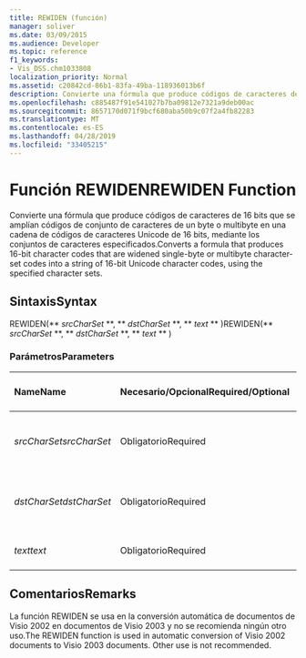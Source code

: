 ```yaml
---
title: REWIDEN (función)
manager: soliver
ms.date: 03/09/2015
ms.audience: Developer
ms.topic: reference
f1_keywords:
- Vis_DSS.chm1033808
localization_priority: Normal
ms.assetid: c20842cd-86b1-83fa-49ba-118936013b6f
description: Convierte una fórmula que produce códigos de caracteres de 16 bits que se amplían códigos de conjunto de caracteres de un byte o multibyte en una cadena de códigos de caracteres Unicode de 16 bits, mediante los conjuntos de caracteres especificados.
ms.openlocfilehash: c885487f91e541027b7ba09812e7321a9deb00ac
ms.sourcegitcommit: 8657170d071f9bcf680aba50b9c07f2a4fb82283
ms.translationtype: MT
ms.contentlocale: es-ES
ms.lasthandoff: 04/28/2019
ms.locfileid: "33405215"
---
```

# <a name="rewiden-function"></a><span data-ttu-id="8421b-103">Función REWIDEN</span><span class="sxs-lookup"><span data-stu-id="8421b-103">REWIDEN Function</span></span>

<span data-ttu-id="8421b-104">Convierte una fórmula que produce códigos de caracteres de 16 bits que se amplían códigos de conjunto de caracteres de un byte o multibyte en una cadena de códigos de caracteres Unicode de 16 bits, mediante los conjuntos de caracteres especificados.</span><span class="sxs-lookup"><span data-stu-id="8421b-104">Converts a formula that produces 16-bit character codes that are widened single-byte or multibyte character-set codes into a string of 16-bit Unicode character codes, using the specified character sets.</span></span> 
  
## <a name="syntax"></a><span data-ttu-id="8421b-105">Sintaxis</span><span class="sxs-lookup"><span data-stu-id="8421b-105">Syntax</span></span>

<span data-ttu-id="8421b-106">REWIDEN(\*\* *srcCharSet* \*\*, \*\* *dstCharSet* \*\*, \*\* *text* \*\* )</span><span class="sxs-lookup"><span data-stu-id="8421b-106">REWIDEN(\*\* *srcCharSet* \*\*, \*\* *dstCharSet* \*\*, \*\* *text* \*\* )</span></span> 
  
### <a name="parameters"></a><span data-ttu-id="8421b-107">Parámetros</span><span class="sxs-lookup"><span data-stu-id="8421b-107">Parameters</span></span>

|<span data-ttu-id="8421b-108">**Name**</span><span class="sxs-lookup"><span data-stu-id="8421b-108">**Name**</span></span>|<span data-ttu-id="8421b-109">**Necesario/Opcional**</span><span class="sxs-lookup"><span data-stu-id="8421b-109">**Required/Optional**</span></span>|<span data-ttu-id="8421b-110">**Tipo de datos**</span><span class="sxs-lookup"><span data-stu-id="8421b-110">**Data Type**</span></span>|<span data-ttu-id="8421b-111">**Descripción**</span><span class="sxs-lookup"><span data-stu-id="8421b-111">**Description**</span></span>|
|:-----|:-----|:-----|:-----|
| <span data-ttu-id="8421b-112">_srcCharSet_</span><span class="sxs-lookup"><span data-stu-id="8421b-112">_srcCharSet_</span></span> <br/> |<span data-ttu-id="8421b-113">Obligatorio</span><span class="sxs-lookup"><span data-stu-id="8421b-113">Required</span></span>  <br/> |<span data-ttu-id="8421b-114">**String**</span><span class="sxs-lookup"><span data-stu-id="8421b-114">**String**</span></span> <br/> |<span data-ttu-id="8421b-115">El juego de caracteres del documento de origen.</span><span class="sxs-lookup"><span data-stu-id="8421b-115">The character set in the source document.</span></span>  <br/> |
| <span data-ttu-id="8421b-116">_dstCharSet_</span><span class="sxs-lookup"><span data-stu-id="8421b-116">_dstCharSet_</span></span> <br/> |<span data-ttu-id="8421b-117">Obligatorio</span><span class="sxs-lookup"><span data-stu-id="8421b-117">Required</span></span>  <br/> |<span data-ttu-id="8421b-118">**String**</span><span class="sxs-lookup"><span data-stu-id="8421b-118">**String**</span></span> <br/> | <span data-ttu-id="8421b-119">El juego de caracteres del documento de destino.</span><span class="sxs-lookup"><span data-stu-id="8421b-119">The character set in the destination document.</span></span>  <br/> |
| <span data-ttu-id="8421b-120">_text_</span><span class="sxs-lookup"><span data-stu-id="8421b-120">_text_</span></span> <br/> |<span data-ttu-id="8421b-121">Obligatorio</span><span class="sxs-lookup"><span data-stu-id="8421b-121">Required</span></span>  <br/> |<span data-ttu-id="8421b-122">**String**</span><span class="sxs-lookup"><span data-stu-id="8421b-122">**String**</span></span> <br/> |<span data-ttu-id="8421b-123">El texto que se debe convertir.</span><span class="sxs-lookup"><span data-stu-id="8421b-123">The text to convert.</span></span>  <br/> |
   
## <a name="remarks"></a><span data-ttu-id="8421b-124">Comentarios</span><span class="sxs-lookup"><span data-stu-id="8421b-124">Remarks</span></span>

<span data-ttu-id="8421b-p101">La función REWIDEN se usa en la conversión automática de documentos de Visio 2002 en documentos de Visio 2003 y no se recomienda ningún otro uso.</span><span class="sxs-lookup"><span data-stu-id="8421b-p101">The REWIDEN function is used in automatic conversion of Visio 2002 documents to Visio 2003 documents. Other use is not recommended.</span></span>
  

